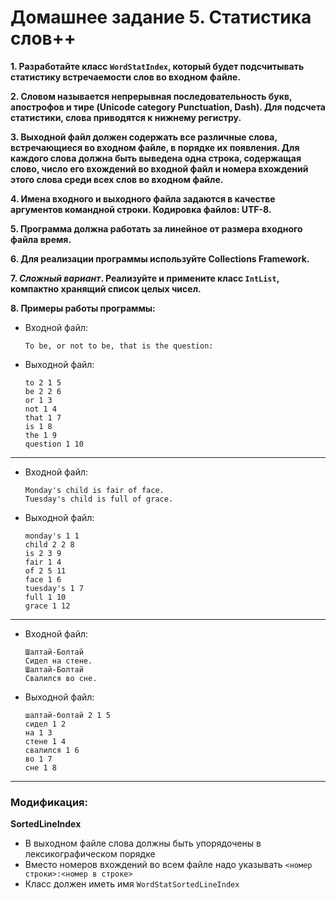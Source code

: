 # Домашнее задание 5. Статистика слов++
**1. Разработайте класс `WordStatIndex`, который будет подсчитывать статистику встречаемости слов во входном файле.**

**2. Словом называется непрерывная последовательность букв, апострофов и тире (Unicode category Punctuation, Dash).
Для подсчета статистики, слова приводятся к нижнему регистру.**

**3. Выходной файл должен содержать все различные слова, встречающиеся во входном файле, в порядке их появления.
Для каждого слова должна быть выведена одна строка, содержащая слово, число его вхождений во входной файл и номера вхождений этого слова среди всех слов во входном файле.**

**4. Имена входного и выходного файла задаются в качестве аргументов командной строки. Кодировка файлов: UTF-8.**

**5. Программа должна работать за линейное от размера входного файла время.**

**6. Для реализации программы используйте Collections Framework.**

**7. *Сложный вариант*. Реализуйте и примените класс `IntList`, компактно хранящий список целых чисел.**

**8. Примеры работы программы:**
* Входной файл:

      To be, or not to be, that is the question:
* Выходной файл:

      to 2 1 5
      be 2 2 6
      or 1 3
      not 1 4
      that 1 7
      is 1 8
      the 1 9
      question 1 10      
___
* Входной файл:

      Monday's child is fair of face.
      Tuesday's child is full of grace.
* Выходной файл:

      monday's 1 1
      child 2 2 8
      is 2 3 9
      fair 1 4
      of 2 5 11
      face 1 6
      tuesday's 1 7
      full 1 10
      grace 1 12
___
* Входной файл:

      Шалтай-Болтай
      Сидел на стене.
      Шалтай-Болтай
      Свалился во сне.
* Выходной файл:

      шалтай-болтай 2 1 5
      сидел 1 2
      на 1 3
      стене 1 4
      свалился 1 6
      во 1 7
      сне 1 8
___

### Модификация:
**SortedLineIndex**
* В выходном файле слова должны быть упорядочены в лексикографическом порядке
* Вместо номеров вхождений во всем файле надо указывать `<номер строки>:<номер в строке>`
* Класс должен иметь имя `WordStatSortedLineIndex`
